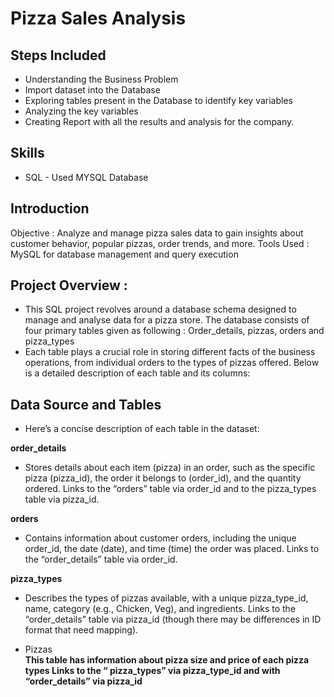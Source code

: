 # Pizza Sales Analysis

## Steps Included 
* Understanding the Business Problem
* Import dataset into the Database 
* Exploring tables present in the Database to identify key variables
* Analyzing the key variables
* Creating Report with all the results and analysis for the company.

## Skills 
* SQL - Used MYSQL Database

## Introduction

Objective : Analyze and manage pizza sales data to gain insights about customer behavior, popular pizzas, order trends, and more.
Tools Used : MySQL for database management and query execution

## Project Overview :       
* This SQL project revolves around a database schema designed to manage and analyse data for a pizza store. The database consists of four primary tables given as following :
Order_details, pizzas, orders and pizza_types
* Each table plays a crucial role in storing different facts of the business operations, from individual orders to the types of pizzas offered. Below is a detailed description of each table and its columns:

## Data Source and Tables 

* Here’s a concise description of each table in the dataset:

**order_details**  
* Stores details about each item (pizza) in an order, such as the specific pizza (pizza_id), the order it belongs to (order_id), and the quantity ordered.
Links to the “orders” table via order_id and to the pizza_types table via pizza_id.

**orders**
* Contains information about customer orders, including the unique order_id, the date (date), and time (time) the order was placed.
Links to the “order_details” table via order_id.

**pizza_types** 
* Describes the types of pizzas available, with a unique pizza_type_id, name, category (e.g., Chicken, Veg), and ingredients.
Links to the “order_details” table via pizza_id (though there may be differences in ID format that need mapping).

* Pizzas  
**This table has information about pizza size and price of each pizza types 
Links to the “ pizza_types” via pizza_type_id  and with “order_details” via pizza_id**





